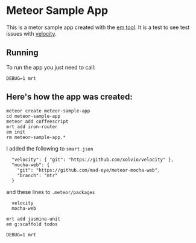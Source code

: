 # Meteor Sample App

This is a metor sample app created with the [em tool](https://github.com/EventedMind/em).
It is a test to see test issues with [velocity](https://github.com/xolvio/velocity).


## Running

To run the app you just need to call:
```
DEBUG=1 mrt
```


## Here's how the app was created:

```
meteor create meteor-sample-app
cd meteor-sample-app
meteor add coffeescript
mrt add iron-router
em init
rm meteor-sample-app.*
```

I added the following to `smart.json`
```
  "velocity": { "git": "https://github.com/xolvio/velocity" },
  "mocha-web": {
    "git": "https://github.com/mad-eye/meteor-mocha-web",
    "branch": "mtr"
  }
```
and these lines to `.meteor/packages`
```
  velocity
  mocha-web
```

```
mrt add jasmine-unit
em g:scaffold todos

DEBUG=1 mrt
```
